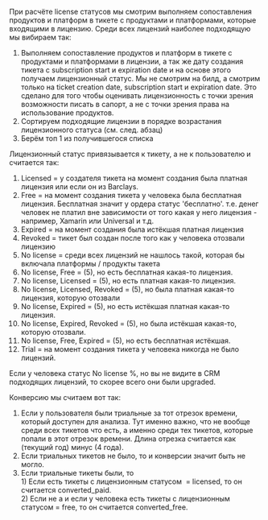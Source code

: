 При расчёте license статусов мы смотрим выполняем сопоставления продуктов и платформ в тикете с продуктами и платформами, которые входящими в лицензию. Среди всех лицензий наиболее подходящую мы вибираем так:
1. Выполняем сопоставление продуктов и платформ в тикете с продуктами и платформами в лицензии, а так же дату создания тикета с subscription start и expiration date и на основе этого получаем лицензионный статус. Мы не смотрим на билд, а смотрим только на ticket creation date, subscription start и expiration date. Это сделано для того чтобы оценивать лицензионность с точки зрения возможности писать в сапорт, а не с точки зрения права на использование продуктов.
2. Сортируем подходящие лицензии в порядке возрастания лицензионного статуса (см. след. абзац)
3. Берём топ 1 из получившегося списка

Лицензионный статус привязывается к тикету, а не к пользователю и считается так:<br>
1. Licensed = у создателя тикета на момент создания была платная лицензия или если он из Barclays.
2. Free = на момент создания тикета у человека была бесплатная лицензия. Бесплатная значит у ордера статус 'бесплатно'. т.е. денег человек не платил вне зависимости от того какая у него лицензия - например, Xamarin или Universal и т.д.
3. Expired = на момент создания была истёкшая платная лицензия
4. Revoked = тикет был создан после того как у человека отозвали лицензию
5. No license = среди всех лицензий не нашлось такой, которая бы включала платформы / продукты такета
6. No license, Free = (5), но есть бесплатная какая-то лицензия.
7. No license, Licensed = (5), но есть платная какая-то лицензия.
8. No license, Licensed, Revoked = (5), но была платная какая-то лицензия,  которую отозвали
9. No license, Expired = (5), но есть истёкшая платная какая-то лицензия.
10. No license, Expired, Revoked = (5), но была истёкшая какая-то, которую отозвали.
11. No license, Free, Expired = (5), но есть бесплатная истёкшая.
12. Trial = на момент создания тикета у человека никогда не было лицензий.

Если у человека статус No license %, но вы не видите в CRM подходящих лицензий, то скорее всего они были upgraded.

Конверсию мы считаем вот так:<br>
1. Если у пользователя были триальные за тот отрезок времени, который доступен для анализа. Тут именно важно, что не вообще среди всех тикетов что есть, а именно среди тех тикетов, которые попали в этот отрезок времени. Длина отрезка считается как (текущий год) минус (4 года).
2. Если триальных тикетов не было, то и конверсии значит быть не могло.
3. Если триальные тикеты были, то
<br> 1) Если есть тикеты с лицензионным статусом  = licensed, то он считается converted_paid.
<br> 2) Eсли не a и если у человека есть тикеты с лицензионным статусом = free, то он считается converted_free.